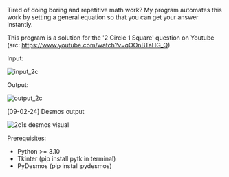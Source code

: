 Tired of doing boring and repetitive math work? My program automates this work by setting a general equation so that you can get your answer instantly.

This program is a solution for the '2 Circle 1 Square' question on Youtube (src: https://www.youtube.com/watch?v=qOOnBTaHG_Q)

Input: 


![input_2c](https://github.com/mynoveldownloads/2-Circle-1-Square/assets/129578538/dbf169d2-b9ec-43d4-8a58-4d717afdf43b)


Output:


![output_2c](https://github.com/mynoveldownloads/2-Circle-1-Square/assets/129578538/9a04a574-42b6-40b3-91e4-200c99955ed2)



[09-02-24] Desmos output


![2c1s desmos visual](https://github.com/mynoveldownloads/2-Circle-1-Square/assets/129578538/2a842087-4a3e-4f84-b540-020e69de7134)



Prerequisites:
- Python >= 3.10
- Tkinter (pip install pytk in terminal)
- PyDesmos (pip install pydesmos)
